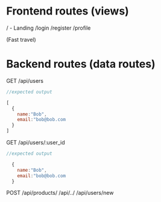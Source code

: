 # Frontend routes (views)

/ - Landing
/login
/register
/profile

(Fast travel)

# Backend routes (data routes)

GET /api/users
```jsx
//expected output

[
  {
    name:"Bob",
    email:"bob@bob.com
  }
]
```
GET /api/users/:user_id
```jsx
//expected output

  {
    name:"Bob",
    email:"bob@bob.com
  }
```
POST /api/products/
/api/../
/api/users/new
